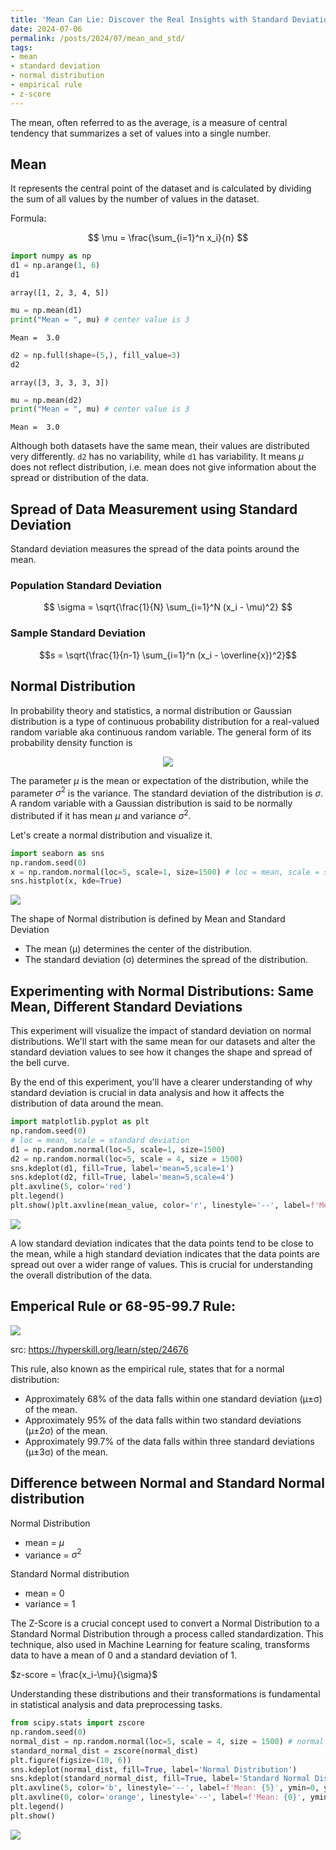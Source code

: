 ```yaml
---
title: 'Mean Can Lie: Discover the Real Insights with Standard Deviation'
date: 2024-07-06
permalink: /posts/2024/07/mean_and_std/
tags:
- mean
- standard deviation
- normal distribution
- empirical rule
- z-score
---
```



The mean, often referred to as the average, is a measure of central tendency that summarizes a set of values into a single number. 
## Mean

It represents the central point of the dataset and is calculated by dividing the sum of all values by the number of values in the dataset.

Formula:

$$
\mu = \frac{\sum_{i=1}^n x_i}{n}
$$



```python
import numpy as np
d1 = np.arange(1, 6)
d1
```




    array([1, 2, 3, 4, 5])




```python
mu = np.mean(d1)
print("Mean = ", mu) # center value is 3
```

    Mean =  3.0



```python
d2 = np.full(shape=(5,), fill_value=3)
d2
```




    array([3, 3, 3, 3, 3])




```python
mu = np.mean(d2)
print("Mean = ", mu) # center value is 3
```

    Mean =  3.0


Although both datasets have the same mean, their values are distributed very differently. `d2` has no variability, while `d1` has variability. It means $\mu$ does not reflect distribution, i.e. mean does not give information about the spread or distribution of the data.

## Spread of Data Measurement using Standard Deviation

Standard deviation measures the spread of the data points around the mean.

### Population Standard Deviation

$$
\sigma = \sqrt{\frac{1}{N} \sum_{i=1}^N (x_i - \mu)^2}
$$

### Sample Standard Deviation
$$s = \sqrt{\frac{1}{n-1} \sum_{i=1}^n (x_i - \overline{x})^2}$$

## Normal Distribution

In probability theory and statistics, a normal distribution or Gaussian distribution is a type of continuous probability distribution for a real-valued random variable aka continuous random variable. The general form of its probability density function is
<center>
<img src="https://wikimedia.org/api/rest_v1/media/math/render/svg/00a16950e196e687d94280c388c4fb7f71481d3c">
</center>

The parameter ${\textstyle \mu }$ is the mean or expectation of the distribution, while the parameter ${\textstyle \sigma ^{2}}$ is the variance. The standard deviation of the distribution is ${\textstyle \sigma }$. A random variable with a Gaussian distribution is said to be normally distributed if it has mean $\mu$ and variance $\sigma^2.$

Let's create a normal distribution and visualize it.


```python
import seaborn as sns
np.random.seed(0)
x = np.random.normal(loc=5, scale=1, size=1500) # loc = mean, scale = standard deviation
sns.histplot(x, kde=True)
```




<img src="https://raw.githubusercontent.com/kshitizregmi/kshitizregmi.github.io/master/images/output_9_1.png">    

    


The shape of Normal distribution is defined by Mean and Standard Deviation

* The mean (μ) determines the center of the distribution.
* The standard deviation (σ) determines the spread of the distribution.

## Experimenting with Normal Distributions: Same Mean, Different Standard Deviations

This experiment will visualize the impact of standard deviation on normal distributions. We'll start with the same mean for our datasets and alter the standard deviation values to see how it changes the shape and spread of the bell curve.

By the end of this experiment, you'll have a clearer understanding of why standard deviation is crucial in data analysis and how it affects the distribution of data around the mean.


```python
import matplotlib.pyplot as plt
np.random.seed(0)
# loc = mean, scale = standard deviation
d1 = np.random.normal(loc=5, scale=1, size=1500)
d2 = np.random.normal(loc=5, scale = 4, size = 1500)
sns.kdeplot(d1, fill=True, label='mean=5,scale=1')
sns.kdeplot(d2, fill=True, label='mean=5,scale=4')
plt.axvline(5, color='red')
plt.legend()
plt.show()plt.axvline(mean_value, color='r', linestyle='--', label=f'Mean: {mean_value:.2f}', xmin=0.3, xmax=0.7)
```


<img src="https://raw.githubusercontent.com/kshitizregmi/kshitizregmi.github.io/master/images/output_12_0.png">  

    


A low standard deviation indicates that the data points tend to be close to the mean, while a high standard deviation indicates that the data points are spread out over a wider range of values. This is crucial for understanding the overall distribution of the data.

## Emperical Rule or 68-95-99.7 Rule:

<img src="https://ucarecdn.com/ec7964b6-6cb1-4745-8a79-73e52e0677bc/">

src: https://hyperskill.org/learn/step/24676


This rule, also known as the empirical rule, states that for a normal distribution:

* Approximately 68% of the data falls within one standard deviation (μ±σ) of the mean.
* Approximately 95% of the data falls within two standard deviations (μ±2σ) of the mean.
* Approximately 99.7% of the data falls within three standard deviations (μ±3σ) of the mean.

## Difference between Normal and Standard Normal distribution

Normal Distribution
* mean = $\mu$
* variance = $\sigma^2$

Standard Normal distribution
* mean = 0
* variance = 1

The Z-Score is a crucial concept used to convert a Normal Distribution to a Standard Normal Distribution through a process called standardization. This technique, also used in Machine Learning for feature scaling, transforms data to have a mean of 0 and a standard deviation of 1.

$z-score = \frac{x_i-\mu}{\sigma}$

Understanding these distributions and their transformations is fundamental in statistical analysis and data preprocessing tasks.


```python
from scipy.stats import zscore
np.random.seed(0)
normal_dist = np.random.normal(loc=5, scale = 4, size = 1500) # normal distribution
standard_normal_dist = zscore(normal_dist)
plt.figure(figsize=(10, 6))
sns.kdeplot(normal_dist, fill=True, label='Normal Distribution')
sns.kdeplot(standard_normal_dist, fill=True, label='Standard Normal Distribution')
plt.axvline(5, color='b', linestyle='--', label=f'Mean: {5}', ymin=0, ymax=0.25)
plt.axvline(0, color='orange', linestyle='--', label=f'Mean: {0}', ymin=0, ymax=0.95)
plt.legend()
plt.show()
```

<img src="https://raw.githubusercontent.com/kshitizregmi/kshitizregmi.github.io/master/images/output_16_0.png">  




